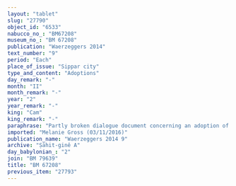 ```yaml
---
layout: "tablet"
slug: "27790"
object_id: "6533"
nabucco_no_: "BM67208"
museum_no_: "BM 67208"
publication: "Waerzeggers 2014"
text_number: "9"
period: "Each"
place_of_issue: "Sippar city"
type_and_content: "Adoptions"
day_remark: "-"
month: "II"
month_remark: "-"
year: "2"
year_remark: "-"
king: "Cam"
king_remark: "-"
paraphrase: "Partly broken dialogue document concerning an adoption of a son: <strong><sup>f</sup></strong><strong>B</strong> approaches <strong>A</strong>, her son-in-law, and asks him to adopt (<em>ana mārūti nadānu</em>) his eldest son <strong>C</strong>, her grandson. <strong>A</strong> grants the request (<em>&scaron;em&ucirc;</em>) and entrusts <strong>C</strong>. <strong><sup>f</sup></strong><strong>B</strong> will voluntarily (<em>ina hūd libbi&scaron;u</em>) give the adoptee 0;0.1 kor (6 l) of bread and 0;0.1 kor (6 l) of first quality (<em>rē&scaron;tu</em>) beer, income of the prebend of the temple-enterer (<em>isiq ērib bītūti</em>) in Egukug(a), the Ziqqurrat of Sippar, which [PN] had given to her in a sealed tablet as compensation for 10 minas of silver. Large gap. The adoptee will provide his adoptive mother with food (<em>ipru</em>), ointment (<em>pi&scaron;&scaron;atu</em>) and clothing (<em>lubu&scaron;tu</em>). He will grow up at her place and enjoy the usufruct of her assets (<em>nikkassu</em>) as long as she lives and receive her assets when she dies (<em>ana &scaron;īmti alāku</em>). She will not adopt any other son. Broken passage and gap. 3 witnesses and the scribe.<br /> &nbsp;<br /> <strong>A</strong> = Bēl-uballiṭ/Iqī&scaron;a//Ṣāhit-gin&ecirc;; <strong><sup>f</sup>B</strong> = <sup>f</sup>Zazītu/Nab&ucirc;-zēru-lī&scaron;ir//Bā&rsquo;iru; <strong>C</strong> = Marduk-rēmanni/Bēl-uballiṭ//Ṣāhit-gin&ecirc;; Scribe = &Scaron;ama&scaron;-nāṣir/Mu&scaron;eb&scaron;i-Marduk//&Scaron;ang&ucirc;-&Scaron;ama&scaron;<br /> &nbsp;"
imported: "Melanie Gross (03/11/2016)"
publication_name: "Waerzeggers 2014 9"
archive: "Ṣāhit-ginê A"
day_babylonian_: "2"
join: "BM 79639"
title: "BM 67208"
previous_item: "27793"
---
```

